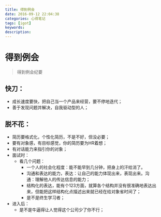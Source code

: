 ```yaml
---
title: 得到例会
date: 2016-09-12 22:04:38
categories: 心得笔记
tags: [igot]
keywords: 
description: 
---
```



# 得到例会 #
> 得到例会纪要

## 快刀： ##

- 成长速度要快，把自己当一个产品来经营，要不停地迭代；
- 善于发现问题并解决，自我驱动型的人；

## 脱不花： ##
- 简历要格式化，个性化简历，不是不好，但没必要；
- 要有对象感，有目标感觉，你的简历要为HR着想；
- 有对话能力来指引你的对象；
- 面试时：
	- 看几个问题：
		- 一个人的社会化程度：能不能早到几分钟，把身上的汗给消了。
		- 沟通和表达的能力，表达：让自己的能力体现出来，表现出来。沟通：理解他人的传达信息的能力；
		- 结构化的表达，能有个123方面，就算各个结构并没有很准确地表达出来，但能把这样结构化点描述出来就已经在给对象省时间了；
		- 是不是终生学习者；
- 进入后：
	- 是不是牛逼得让人觉得这个公司少了你不行；